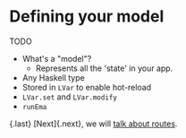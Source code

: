 # Defining your model

TODO

- What's a "model"?
  - Represents all the 'state' in your app.
- Any Haskell type
- Stored in `LVar` to enable hot-reload
- `LVar.set` and `LVar.modify`
- `runEma`

{.last}
[Next]{.next}, we will [talk about routes](guide/routes.md).
